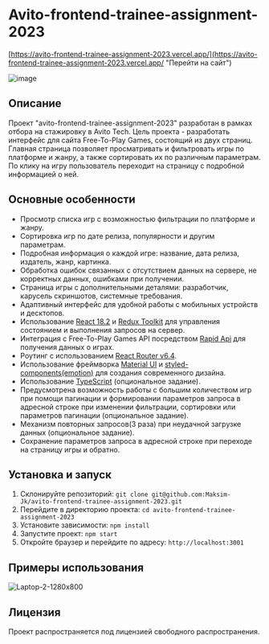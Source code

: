 # Avito-frontend-trainee-assignment-2023   
[https://avito-frontend-trainee-assignment-2023.vercel.app/](https://avito-frontend-trainee-assignment-2023.vercel.app/ "Перейти на сайт")

![image](https://github.com/Maksim-Jk/avito-frontend-trainee-assignment-2023/assets/131034634/a5b89f91-a8b7-487a-a62c-1b4aacbb3b07)

## Описание

Проект "avito-frontend-trainee-assignment-2023" разработан в рамках отбора на стажировку в Avito Tech. Цель проекта - разработать интерфейс для сайта Free-To-Play Games, состоящий из двух страниц. Главная страница позволяет просматривать и фильтровать игры по платформе и жанру, а также сортировать их по различным параметрам. По клику на игру пользователь переходит на страницу с подробной информацией о ней.

## Основные особенности

- Просмотр списка игр с возможностью фильтрации по платформе и жанру.
- Сортировка игр по дате релиза, популярности и другим параметрам.
- Подробная информация о каждой игре: название, дата релиза, издатель, жанр, картинка.
- Обработка ошибок связанных с отсутствием данных на сервере, не корректных данных, ошибками при получении.
- Страница игры с дополнительными деталями: разработчик, карусель скриншотов, системные требования.
- Адаптивный интерфейс для удобной работы с мобильных устройств и десктопов.
- Использование [React 18.2](https://react.dev/ "https://react.dev/") и [Redux Toolkit](https://redux-toolkit.js.org/ "https://redux-toolkit.js.org/") для управления состоянием и выполнения запросов на сервер.
- Интеграция с Free-To-Play Games API посредством [Rapid Api](https://rapidapi.com/digiwalls/api/free-to-play-games-database "Free-to-Play Games Database") для получения данных о играх.
- Роутинг с использованием [React Router v6.4](https://reactrouter.com/ "https://reactrouter.com/").
- Использование фреймворка [Material UI](https://mui.com/ "https://mui.com/") и [styled-components(emotion)](https://emotion.sh/ "https://emotion.sh/") для создания современного дизайна.
- Использование [TypeScript](https://www.typescriptlang.org/ "https://www.typescriptlang.org/") (опциональное задание).
- Предусмотрена возможность работы с большим количеством игр при помощи пагинации и формировании параметров запроса в адресной строке при изменении фильтрации, сортировки или параметров пагинации (опциональное задание).
- Механизм повторных запросов(3 раза) при неудачной загрузке данных (опциональное задание).
- Сохранение параметров запроса в адресной строке при переходе на страницу игры и обратно.

## Установка и запуск

1. Склонируйте репозиторий: `git clone git@github.com:Maksim-Jk/avito-frontend-trainee-assignment-2023.git`
2. Перейдите в директорию проекта: `cd avito-frontend-trainee-assignment-2023`
3. Установите зависимости: `npm install`
4. Запустите проект: `npm start`
5. Откройте браузер и перейдите по адресу: `http://localhost:3001`

## Примеры использования

![Laptop-2-1280x800](https://github.com/Maksim-Jk/avito-frontend-trainee-assignment-2023/assets/131034634/71f872dc-b89b-4b66-9d71-238dead9e3ce)


## Лицензия

Проект распространяется под лицензией свободного распространения.
